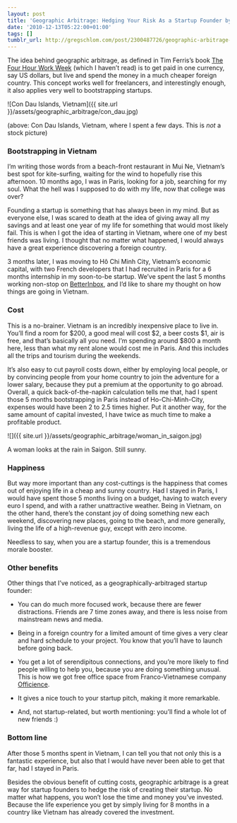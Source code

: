 ```yaml
---
layout: post
title: 'Geographic Arbitrage: Hedging Your Risk As a Startup Founder by Going Abroad'
date: '2010-12-13T05:22:00+01:00'
tags: []
tumblr_url: http://gregschlom.com/post/2300487726/geographic-arbitrage-hedging-your-risk-as-a-startup
---
```

The idea behind geographic arbitrage, as defined in Tim Ferris’s book [The Four Hour Work Week](http://en.wikipedia.org/wiki/The_4-Hour_Workweek) (which I haven’t read) is to get paid in one currency, say US dollars, but live and spend the money in a much cheaper foreign country. This concept works well for freelancers, and interestingly enough, it also applies very well to bootstrapping startups.

![Con Dau Islands, Vietnam]({{ site.url }}/assets/geographic_arbitrage/con_dau.jpg)

(above: Con Dau Islands, Vietnam, where I spent a few days. This is *not* a stock picture)

### Bootstrapping in Vietnam ###

I’m writing those words from a beach-front restaurant in Mui Ne, Vietnam’s best spot for kite-surfing, waiting for the wind to hopefully rise this afternoon. 10 months ago, I was in Paris, looking for a job, searching for my soul. What the hell was I supposed to do with my life, now that college was over?

Founding a startup is something that has always been in my mind. But as everyone else, I was scared to death at the idea of giving away all my savings and at least one year of my life for something that would most likely fail. This is when I got the idea of starting in Vietnam, where one of my best friends was living. I thought that no matter what happened, I would always have a great experience discovering a foreign country.

3 months later, I was moving to Hô Chi Minh City, Vietnam’s economic capital, with two French developers that I had recruited in Paris for a 6 months internship in my soon-to-be startup. We’ve spent the last 5 months working non-stop on [BetterInbox](http://betterinbox.com/), and I’d like to share my thought on how things are going in Vietnam.

### Cost ###

This is a no-brainer. Vietnam is an incredibly inexpensive place to live in. You’ll find a room for $200, a good meal will cost $2, a beer costs $1, air is free, and that’s basically all you need. I’m spending around $800 a month here, less than what my rent alone would cost me in Paris. And this includes all the trips and tourism during the weekends.

It’s also easy to cut payroll costs down, either by employing local people, or by convincing people from your home country to join the adventure for a lower salary, because they put a premium at the opportunity to go abroad. Overall, a quick back-of-the-napkin calculation tells me that, had I spent those 5 months bootstrapping in Paris instead of Ho-Chi-Minh-City, expenses would have been 2 to 2.5 times higher. Put it another way, for the same amount of capital invested, I have twice as much time to make a profitable product.

![]({{ site.url }}/assets/geographic_arbitrage/woman_in_saigon.jpg)

A woman looks at the rain in Saigon. Still sunny.

### Happiness ###

But way more important than any cost-cuttings is the happiness that comes out of enjoying life in a cheap and sunny country. Had I stayed in Paris, I would have spent those 5 months living on a budget, having to watch every euro I spend, and with a rather unattractive weather. Being in Vietnam, on the other hand, there’s the constant joy of doing something new each weekend, discovering new places, going to the beach, and more generally, living the life of a high-revenue guy, except with zero income.

Needless to say, when you are a startup founder, this is a tremendous morale booster.

### Other benefits ###

Other things that I’ve noticed, as a geographically-arbitraged startup founder:

- You can do much more focused work, because there are fewer distractions. Friends are 7 time zones away, and there is less noise from mainstream news and media.

- Being in a foreign country for a limited amount of time gives a very clear and hard schedule to your project. You know that you’ll have to launch before going back.

- You get a lot of serendipitous connections, and you’re more likely to find people willing to help you, because you are doing something unusual. This is how we got free office space from Franco-Vietnamese company [Officience](http://www.officience.com/).

- It gives a nice touch to your startup pitch, making it more remarkable.

- And, not startup-related, but worth mentioning: you’ll find a whole lot of new friends :)


### Bottom line ###

After those 5 months spent in Vietnam, I can tell you that not only this is a fantastic experience, but also that I would have never been able to get that far, had I stayed in Paris.

Besides the obvious benefit of cutting costs, geographic arbitrage is a great way for startup founders to hedge the risk of creating their startup. No matter what happens, you won’t lose the time and money you’ve invested. Because the life experience you get by simply living for 8 months in a country like Vietnam has already covered the investment.
